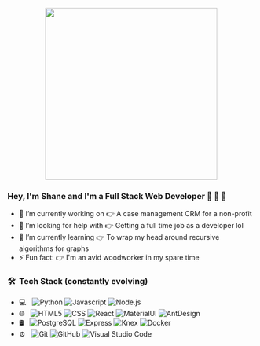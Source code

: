 <p align="Center" ><img src="https://camo.githubusercontent.com/3b7c592ede97b6138ffd4b1cc1541c2f3b11fd39/687474703a2f2f33312e6d656469612e74756d626c722e636f6d2f31376665613932306666333665663466356238373764353231366137616164392f74756d626c725f6d6f39786a65387a5a34317163626975666f315f313238302e676966" height="350px" width ="350px"></p>

### Hey, I'm Shane and I'm a Full Stack Web Developer 👋 👋 👋

- 🔭 I’m currently working on 👉 A case management CRM for a non-profit
- 🤔 I’m looking for help with 👉 Getting a full time job as a developer lol
- 🌱 I’m currently learning 👉 To wrap my head around recursive algorithms for graphs
- ⚡ Fun fact: 👉 I'm an avid woodworker in my spare time

<h3> 🛠 &nbsp;Tech Stack (constantly evolving)</h3>

- 💻 &nbsp;
  ![Python](https://img.shields.io/badge/-Python-333333?style=flat&logo=python)
  ![Javascript](https://img.shields.io/badge/-Javascript-333333?style=flat&logo=javascript)
  ![Node.js](https://img.shields.io/badge/-Node.js-333333?style=flat&logo=node.js)
- 🌐 &nbsp;
  ![HTML5](https://img.shields.io/badge/-HTML5-333333?style=flat&logo=HTML5)
  ![CSS](https://img.shields.io/badge/-CSS-333333?style=flat&logo=CSS3&logoColor=1572B6)
  ![React](https://img.shields.io/badge/-React-333333?style=flat&logo=react)
  ![MaterialUI](https://img.shields.io/badge/-MaterialUI-333333?style=flat&logo=mui)
  ![AntDesign](https://img.shields.io/badge/-AntDesign-333333?style=flat&logo=antdesign)
- 🛢 &nbsp;
  ![PostgreSQL](https://img.shields.io/badge/-PostgreSQL-333333?style=flat&logo=postgresql)
  ![Express](https://img.shields.io/badge/-Express-333333?style=flat&logo=express)
  ![Knex](https://img.shields.io/badge/-Knex-333333?style=flat&logo=knex)
  ![Docker](https://img.shields.io/badge/-Docker-333333?style=flat&logo=docker)
- ⚙️ &nbsp;
  ![Git](https://img.shields.io/badge/-Git-333333?style=flat&logo=git)
  ![GitHub](https://img.shields.io/badge/-GitHub-333333?style=flat&logo=github)
  ![Visual Studio Code](https://img.shields.io/badge/-Visual%20Studio%20Code-333333?style=flat&logo=visual-studio-code&logoColor=007ACC)

<!--
**stkirk/stkirk** is a ✨ _special_ ✨ repository because its `README.md` (this file) appears on your GitHub profile.

Here are some ideas to get you started:

- 🔭 I’m currently working on ...
- 🌱 I’m currently learning ...
- 👯 I’m looking to collaborate on ...
- 🤔 I’m looking for help with ...
- 💬 Ask me about ...
- 📫 How to reach me: ...
- 😄 Pronouns: ...
- ⚡ Fun fact: ...
-->

